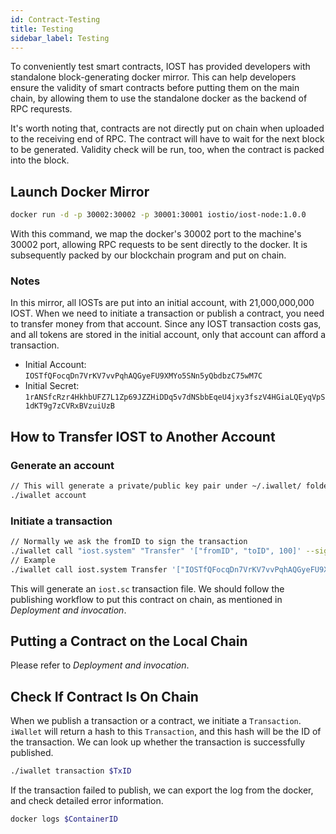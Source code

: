 ```yaml
---
id: Contract-Testing
title: Testing
sidebar_label: Testing
---
```


To conveniently test smart contracts, IOST has provided developers with standalone block-generating docker mirror. This can help developers ensure the validity of smart contracts before putting them on the main chain, by allowing them to use the standalone docker as the backend of RPC requrests.

It's worth noting that, contracts are not directly put on chain when uploaded to the receiving end of RPC. The contract will have to wait for the next block to be generated. Validity check will be run, too, when the contract is packed into the block.

## Launch Docker Mirror

```bash
docker run -d -p 30002:30002 -p 30001:30001 iostio/iost-node:1.0.0
```

With this command, we map the docker's 30002 port to the machine's 30002 port, allowing RPC requests to be sent directly to the docker. It is subsequently packed by our blockchain program and put on chain.

### Notes

In this mirror, all IOSTs are put into an initial account, with 21,000,000,000 IOST. When we need to initiate a transaction or publish a contract, you need to transfer money from that account. Since any IOST transaction costs gas, and all tokens are stored in the initial account, only that account can afford a transaction.

- Initial Account: `IOSTfQFocqDn7VrKV7vvPqhAQGyeFU9XMYo5SNn5yQbdbzC75wM7C`
- Initial Secret: `1rANSfcRzr4HkhbUFZ7L1Zp69JZZHiDDq5v7dNSbbEqeU4jxy3fszV4HGiaLQEyqVpS1dKT9g7zCVRxBVzuiUzB`

## How to Transfer IOST to Another Account

### Generate an account

```bash
// This will generate a private/public key pair under ~/.iwallet/ folder
./iwallet account
```

### Initiate a transaction

```bash
// Normally we ask the fromID to sign the transaction
./iwallet call "iost.system" "Transfer" '["fromID", "toID", 100]' --signer "ID0, ID1"
// Example
./iwallet call iost.system Transfer '["IOSTfQFocqDn7VrKV7vvPqhAQGyeFU9XMYo5SNn5yQbdbzC75wM7C", "IOSTfQFocqDn7VrKV7vvPqhAQGyeFU9XMYo5SNn5yQbdbzC75wM7C", 100]' --signers "IOSTfQFocqDn7VrKV7vvPqhAQGyeFU9XMYo5SNn5yQbdbzC75wM7C"
```

This will generate an `iost.sc` transaction file. We should follow the publishing workflow to put this contract on chain, as mentioned in *Deployment and invocation*.

## Putting a Contract on the Local Chain

Please refer to *Deployment and invocation*.

## Check If Contract Is On Chain

When we publish a transaction or a contract, we initiate a `Transaction`. `iWallet` will return a hash to this `Transaction`, and this hash will be the ID of the transaction. We can look up whether the transaction is successfully published.

```bash
./iwallet transaction $TxID
```

If the transaction failed to publish, we can export the log from the docker, and check detailed error information.

```bash
docker logs $ContainerID
```
